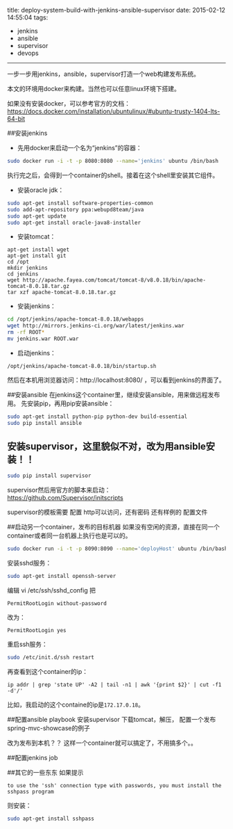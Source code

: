 title: deploy-system-build-with-jenkins-ansible-supervisor
date: 2015-02-12 14:55:04
tags:
 - jenkins
 - ansible
 - supervisor
 - devops
---

一步一步用jenkins，ansible，supervisor打造一个web构建发布系统。

本文的环境用docker来构建。当然也可以任意linux环境下搭建。

如果没有安装docker，可以参考官方的文档：
https://docs.docker.com/installation/ubuntulinux/#ubuntu-trusty-1404-lts-64-bit 

##安装jenkins
- 先用docker来启动一个名为“jenkins”的容器：

```bash
sudo docker run -i -t -p 8080:8080 --name='jenkins' ubuntu /bin/bash
```
执行完之后，会得到一个container的shell。接着在这个shell里安装其它组件。

- 安装oracle jdk：

```bash
sudo apt-get install software-properties-common
sudo add-apt-repository ppa:webupd8team/java
sudo apt-get update
sudo apt-get install oracle-java8-installer
```
- 安装tomcat：

```
apt-get install wget
apt-get install git
cd /opt
mkdir jenkins
cd jenkins
wget http://apache.fayea.com/tomcat/tomcat-8/v8.0.18/bin/apache-tomcat-8.0.18.tar.gz
tar xzf apache-tomcat-8.0.18.tar.gz

```
- 安装jenkins：

```bash
cd /opt/jenkins/apache-tomcat-8.0.18/webapps
wget http://mirrors.jenkins-ci.org/war/latest/jenkins.war
rm -rf ROOT*
mv jenkins.war ROOT.war
```
- 启动jenkins：

```
/opt/jenkins/apache-tomcat-8.0.18/bin/startup.sh
```
然后在本机用浏览器访问：http://localhost:8080/ ，可以看到jenkins的界面了。

##安装ansible
在jenkins这个container里，继续安装ansible，用来做远程发布用。
先安装pip，再用pip安装ansible：
```bash
sudo apt-get install python-pip python-dev build-essential 
sudo pip install ansible
```

## 安装supervisor，这里貌似不对，改为用ansible安装！！
```bash
sudo pip install supervisor
```
supervisor然后用官方的脚本来启动：
https://github.com/Supervisor/initscripts

supervisor的模板需要 配置 http可以访问，还有密码
还有样例的 配置文件



##启动另一个container，发布的目标机器
如果没有空闲的资源，直接在同一个container或者同一台机器上执行也是可以的。
```bash
sudo docker run -i -t -p 8090:8090 --name='deployHost' ubuntu /bin/bash
```
安装sshd服务：
```bash
sudo apt-get install openssh-server
```
编辑
vi /etc/ssh/sshd_config
把
```
PermitRootLogin without-password
```
改为：
```
PermitRootLogin yes
```
重启ssh服务：
```bash
sudo /etc/init.d/ssh restart
```
再查看到这个container的ip：
```
ip addr | grep 'state UP' -A2 | tail -n1 | awk '{print $2}' | cut -f1  -d'/'
```
比如，我启动的这个containe的ip是```172.17.0.18```。

##配置ansible playbook
安装supervisor
下载tomcat，解压，
配置一个发布spring-mvc-showcase的例子

改为发布到本机？？ 这样一个container就可以搞定了，不用搞多个。。

##配置jenkins job



##其它的一些东东
如果提示
```
to use the 'ssh' connection type with passwords, you must install the sshpass program
```
则安装：
```bash
sudo apt-get install sshpass
```